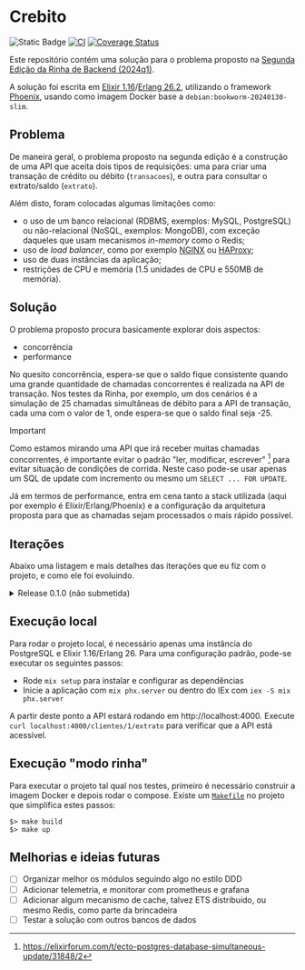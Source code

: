 # Crebito

![Static Badge](https://img.shields.io/badge/rinha_de_backend-2024_q1-yellow)  [![CI](https://github.com/anderkonzen/crebito/actions/workflows/ci.yaml/badge.svg)](https://github.com/anderkonzen/crebito/actions/workflows/ci.yaml)  [![Coverage Status](https://coveralls.io/repos/github/anderkonzen/crebito/badge.svg?branch=main&kill_cache=1)](https://coveralls.io/github/anderkonzen/crebito?branch=main)

Este repositório contém uma solução para o problema proposto na [Segunda Edição da Rinha de Backend (2024q1)](https://github.com/zanfranceschi/rinha-de-backend-2024-q1).

A solução foi escrita em [Elixir 1.16](https://elixir-lang.org/)/[Erlang 26.2](https://www.erlang.org/), utilizando o framework [Phoenix](https://www.phoenixframework.org/), usando como imagem Docker base a `debian:bookworm-20240130-slim`.

## Problema

De maneira geral, o problema proposto na segunda edição é a construção de uma API que aceita dois tipos de requisições: uma para criar uma transação de crédito ou débito (`transacoes`), e outra para consultar o extrato/saldo (`extrato`).

Além disto, foram colocadas algumas limitações como:
* o uso de um banco relacional (RDBMS, exemplos: MySQL, PostgreSQL) ou não-relacional (NoSQL, exemplos: MongoDB), com exceção daqueles que usam mecanismos _in-memory_ como o Redis;
* uso de _load balancer_, como por exemplo [NGINX](https://www.nginx.com/) ou [HAProxy](https://www.haproxy.org/);
* uso de duas instâncias da aplicação;
* restrições de CPU e memória (1.5 unidades de CPU e 550MB de memória).

## Solução

O problema proposto procura basicamente explorar dois aspectos:
* concorrência
* performance

No quesito concorrência, espera-se que o saldo fique consistente quando uma grande quantidade de chamadas concorrentes é realizada na API de transação.
Nos testes da Rinha, por exemplo, um dos cenários é a simulação de 25 chamadas simultâneas de débito para a API de transação, cada uma com o valor de 1, onde espera-se que o saldo final seja -25.

> [!IMPORTANT]
> Como estamos mirando uma API que irá receber muitas chamadas concorrentes, é importante evitar o padrão "ler, modificar, escrever" [^1] para evitar situação de condições de corrida. Neste caso pode-se usar apenas um SQL de update com incremento ou mesmo um `SELECT ... FOR UPDATE`.

Já em termos de performance, entra em cena tanto a stack utilizada (aqui por exemplo é Elixir/Erlang/Phoenix) e a configuração da arquitetura proposta para que as chamadas sejam processados o mais rápido possível.

## Iterações

Abaixo uma listagem e mais detalhes das iterações que eu fiz com o projeto, e como ele foi evoluindo.

<details>

<summary>Release 0.1.0 (não submetida)</summary>
<br />

Na primeira implementação, utilizei a configuração de arquitetura proposta sem alterar os parâmetros de CPU ou memória. Também utilizei a configuração proposta do NGINX.

Aqui me preocupei mais em fazer o setup do projeto com o intuito de apenas passar nos [testes da Rinha](https://github.com/zanfranceschi/rinha-de-backend-2024-q1?tab=readme-ov-file#ferramenta-de-teste). Como fazia um tempo que eu não criava um projeto Phoenix do zero, gastei um tempo fazendo a configuração do projeto em si, e também do [CI](https://github.com/anderkonzen/crebito/actions/workflows/ci.yaml) (com checks de análise estática, auditoria de dependências e testes) e publicação da imagem no DockerHub.

![CleanShot 2024-02-17 at 7  30 36](https://github.com/anderkonzen/crebito/assets/1413997/9b8ac677-571d-4ca1-af68-9f0dfa8389ec)

Na primeira rodada de testes percebi que a parte de concorrência não tinha ficado legal (eu tinha tentando usar apenas changesets e Multi), e acabei optando por fazer um update com incremento, e também garantir que o saldo não ficasse além do limite com uma constraint check na tabela. Na imagem abaixo podemos ver que todos os testes passaram, e o tempo p75 ficou em 5ms.

![CleanShot 2024-02-17 at 5  17 08](https://github.com/anderkonzen/crebito/assets/1413997/b9847daf-2579-4d2e-8457-92042090e4b6)

</details>

## Execução local

Para rodar o projeto local, é necessário apenas uma instância do PostgreSQL e Elixir 1.16/Erlang 26. Para uma configuração padrão, pode-se executar os seguintes passos:

* Rode `mix setup` para instalar e configurar as dependências
* Inicie a aplicação com `mix phx.server` ou dentro do IEx com `iex -S mix phx.server`

A partir deste ponto a API estará rodando em http://localhost:4000. Execute `curl localhost:4000/clientes/1/extrato` para verificar que a API está acessível.

## Execução "modo rinha"

Para executar o projeto tal qual nos testes, primeiro é necessário construir a imagem Docker e depois rodar o compose. Existe um [`Makefile`](https://github.com/anderkonzen/crebito/blob/main/Makefile) no projeto que simplifica estes passos:

```shell
$> make build
$> make up
```

## Melhorias e ideias futuras

- [ ] Organizar melhor os módulos seguindo algo no estilo DDD
- [ ] Adicionar telemetria, e monitorar com prometheus e grafana
- [ ] Adicionar algum mecanismo de cache, talvez ETS distribuído, ou mesmo Redis, como parte da brincadeira
- [ ] Testar a solução com outros bancos de dados

[^1]: https://elixirforum.com/t/ecto-postgres-database-simultaneous-update/31848/2
